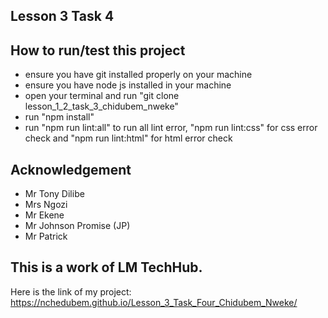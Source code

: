 ## Lesson 3 Task 4
## How to run/test this project
* ensure you have git installed properly on your machine
* ensure you have node js installed in your machine
* open your terminal and run "git clone lesson_1_2_task_3_chidubem_nweke"
* run "npm install"
* run "npm run lint:all" to run all lint error, "npm run lint:css" for css error check and "npm run lint:html" for html error check
## Acknowledgement
* Mr Tony Dilibe
* Mrs Ngozi
* Mr Ekene
* Mr Johnson Promise (JP)
* Mr Patrick
## This is a work of LM TechHub.

Here is the link of my project:
https://nchedubem.github.io/Lesson_3_Task_Four_Chidubem_Nweke/